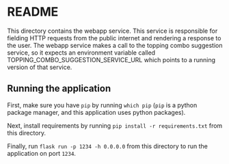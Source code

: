 # README

This directory contains the webapp service. This service is responsible for fielding HTTP requests from the public internet and rendering a response to the user. The webapp service makes a call to the topping combo suggestion service, so it expects an environment variable called TOPPING_COMBO_SUGGESTION_SERVICE_URL which points to a running version of that service.

## Running the application 

First, make sure you have `pip` by running `which pip` (`pip` is a python package manager, and this application uses python packages). 

Next, install requirements by running `pip install -r requirements.txt` from this directory.

Finally, run `flask run -p 1234 -h 0.0.0.0` from this directory to run the application on port `1234`.
